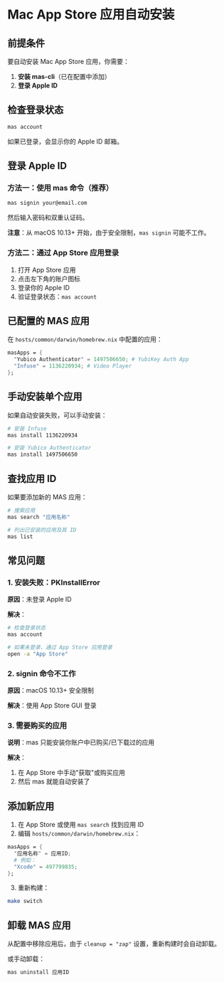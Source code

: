 # Mac App Store 应用自动安装

## 前提条件

要自动安装 Mac App Store 应用，你需要：

1. **安装 mas-cli**（已在配置中添加）
2. **登录 Apple ID**

## 检查登录状态

```bash
mas account
```

如果已登录，会显示你的 Apple ID 邮箱。

## 登录 Apple ID

### 方法一：使用 mas 命令（推荐）

```bash
mas signin your@email.com
```

然后输入密码和双重认证码。

**注意**：从 macOS 10.13+ 开始，由于安全限制，`mas signin` 可能不工作。

### 方法二：通过 App Store 应用登录

1. 打开 App Store 应用
2. 点击左下角的账户图标
3. 登录你的 Apple ID
4. 验证登录状态：`mas account`

## 已配置的 MAS 应用

在 `hosts/common/darwin/homebrew.nix` 中配置的应用：

```nix
masApps = {
  "Yubico Authenticator" = 1497506650; # YubiKey Auth App
  "Infuse" = 1136220934; # Video Player
};
```

## 手动安装单个应用

如果自动安装失败，可以手动安装：

```bash
# 安装 Infuse
mas install 1136220934

# 安装 Yubico Authenticator
mas install 1497506650
```

## 查找应用 ID

如果要添加新的 MAS 应用：

```bash
# 搜索应用
mas search "应用名称"

# 列出已安装的应用及其 ID
mas list
```

## 常见问题

### 1. 安装失败：PKInstallError

**原因**：未登录 Apple ID

**解决**：
```bash
# 检查登录状态
mas account

# 如果未登录，通过 App Store 应用登录
open -a "App Store"
```

### 2. signin 命令不工作

**原因**：macOS 10.13+ 安全限制

**解决**：使用 App Store GUI 登录

### 3. 需要购买的应用

**说明**：mas 只能安装你账户中已购买/已下载过的应用

**解决**：
1. 在 App Store 中手动"获取"或购买应用
2. 然后 mas 就能自动安装了

## 添加新应用

1. 在 App Store 或使用 `mas search` 找到应用 ID
2. 编辑 `hosts/common/darwin/homebrew.nix`：

```nix
masApps = {
  "应用名称" = 应用ID;
  # 例如：
  "Xcode" = 497799835;
};
```

3. 重新构建：
```bash
make switch
```

## 卸载 MAS 应用

从配置中移除应用后，由于 `cleanup = "zap"` 设置，重新构建时会自动卸载。

或手动卸载：
```bash
mas uninstall 应用ID
```
